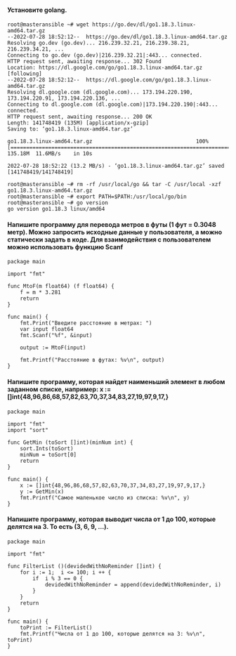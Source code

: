 
#### Установите golang.
````
root@masteransible ~# wget https://go.dev/dl/go1.18.3.linux-amd64.tar.gz
--2022-07-28 18:52:12--  https://go.dev/dl/go1.18.3.linux-amd64.tar.gz
Resolving go.dev (go.dev)... 216.239.32.21, 216.239.38.21, 216.239.34.21, ...
Connecting to go.dev (go.dev)|216.239.32.21|:443... connected.
HTTP request sent, awaiting response... 302 Found
Location: https://dl.google.com/go/go1.18.3.linux-amd64.tar.gz [following]
--2022-07-28 18:52:12--  https://dl.google.com/go/go1.18.3.linux-amd64.tar.gz
Resolving dl.google.com (dl.google.com)... 173.194.220.190, 173.194.220.91, 173.194.220.136, ...
Connecting to dl.google.com (dl.google.com)|173.194.220.190|:443... connected.
HTTP request sent, awaiting response... 200 OK
Length: 141748419 (135M) [application/x-gzip]
Saving to: ‘go1.18.3.linux-amd64.tar.gz’

go1.18.3.linux-amd64.tar.gz                                 100%[========================================================================================================================================>] 135.18M  11.6MB/s    in 10s

2022-07-28 18:52:22 (13.2 MB/s) - ‘go1.18.3.linux-amd64.tar.gz’ saved [141748419/141748419]
````
````
root@masteransible ~# rm -rf /usr/local/go && tar -C /usr/local -xzf go1.18.3.linux-amd64.tar.gz
root@masteransible ~# export PATH=$PATH:/usr/local/go/bin
root@masteransible ~# go version
go version go1.18.3 linux/amd64
````

#### Напишите программу для перевода метров в футы (1 фут = 0.3048 метр). Можно запросить исходные данные у пользователя, а можно статически задать в коде. Для взаимодействия с пользователем можно использовать функцию Scanf

````
package main

import "fmt"

func MtoF(m float64) (f float64) {
	f = m * 3.281
	return
}

func main() {
	fmt.Print("Введите расстояние в метрах: ")
	var input float64
	fmt.Scanf("%f", &input)

	output := MtoF(input)

	fmt.Printf("Расстояние в футах: %v\n", output)
}
````
#### Напишите программу, которая найдет наименьший элемент в любом заданном списке, например: x := []int{48,96,86,68,57,82,63,70,37,34,83,27,19,97,9,17,}

````
package main

import "fmt"
import "sort"

func GetMin (toSort []int)(minNum int) {
	sort.Ints(toSort)
	minNum = toSort[0]
	return
}

func main() {
	x := []int{48,96,86,68,57,82,63,70,37,34,83,27,19,97,9,17,}
	y := GetMin(x)
	fmt.Printf("Самое маленькое число из списка: %v\n", y)
}
````


#### Напишите программу, которая выводит числа от 1 до 100, которые делятся на 3. То есть (3, 6, 9, …).

````
package main

import "fmt"

func FilterList ()(devidedWithNoReminder []int) {
	for i := 1;  i <= 100; i ++ {
		if	i % 3 == 0 { 
			devidedWithNoReminder = append(devidedWithNoReminder, i)
		}
	}	
	return
}

func main() {
	toPrint := FilterList()
	fmt.Printf("Числа от 1 до 100, которые делятся на 3: %v\n", toPrint)
}
````
